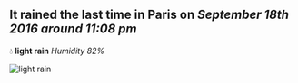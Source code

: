 ## It rained the last time in Paris on *September 18th 2016 around 11:08 pm*
💧  **light rain** *Humidity 82%*

![light rain](http://openweathermap.org/img/w/10n.png)
